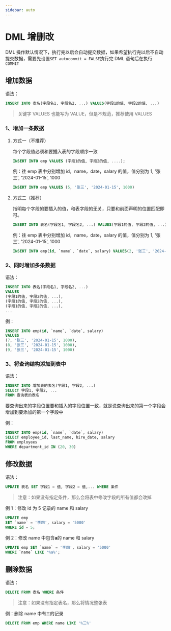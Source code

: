 ```yaml
---
sidebar: auto
---
```


# DML 增删改

DML 操作默认情况下，执行完以后会自动提交数据，如果希望执行完以后不自动提交数据，需要先设置`SET autocommit = FALSE`执行完 DML 语句后在执行`COMMIT`

## 增加数据

语法：

```sql
INSERT INTO 表名(字段名1, 字段名2, ...) VALUES(字段1的值, 字段2的值, ...)
```

> 关键字 VALUES 也能写为 VALUE，但是不规范，推荐使用 VALUES

### 1、增加一条数据

1. 方式一（不推荐）

   每个字段值必须和要插入表的字段顺序一致

   ```sql
   INSERT INTO emp VALUES (字段1的值, 字段2的值, ....);
   ```

   例：往 emp 表中分别增加 id，name，date，salary 的值，值分别为 1, '张三', '2024-01-15', 1000

   ```sql
   INSERT INTO emp VALUES (5, '张三', '2024-01-15', 1000)
   ```

2. 方式二（推荐）

   指明每个字段的要插入的值，和表字段的无关，只要和前面声明的位置匹配即可。

   ```sql
   INSERT INTO 表名(字段名1, 字段名2, ...) VALUES(字段1的值, 字段2的值, ...)
   ```

   例：往 emp 表中分别增加 id，name，date，salary 的值，值分别为 1, '张三', '2024-01-15', 1000

   ```sql
   INSERT INTO emp(id, `name`, `date`, salary) VALUES(2, '张三', '2024-01-15', 1000)
   ```

### 2、同时增加多条数据

语法：

```sql
INSERT INTO 表名(字段名1, 字段名2, ...)
VALUES
(字段1的值, 字段2的值, ...),
(字段1的值, 字段2的值, ...),
(字段1的值, 字段2的值, ...),
...
```

例：

```sql
INSERT INTO emp(id, `name`, `date`, salary)
VALUES
(7, '张三', '2024-01-15', 1000),
(8, '张三', '2024-01-15', 1000),
(9, '张三', '2024-01-15', 1000)
```

### 3、将查询结构添加到表中

语法：

```sql
INSERT INTO 增加表的表名(字段1, 字段2, ...)
SELECT 字段1, 字段2, ...
FROM 查询表的表名
```

要查询出来的字段位置要和插入的字段位置一致，就是说查询出来的第一个字段会增加到要添加的第一个字段中

例：

```sql
INSERT INTO emp(id, `name`, `date`, salary)
SELECT employee_id, last_name, hire_date, salary
FROM employees
WHERE department_id IN (20, 30)
```

## 修改数据

语法：

```sql
UPDATE 表名 SET 字段1 = 值, 字段2 = 值,... WHERE 条件
```

> 注意：如果没有指定条件，那么会将表中修改字段的所有值都会改掉

例 1：修改 id 为 5 记录的 name 和 salary

```sql
UPDATE emp
SET `name` = '李四', salary = '5000'
WHERE id = 5;
```

例 2：修改 name 中包含**a**的 name 和 salary

```sql
UPDATE emp SET `name` = '李四', salary = '5000'
WHERE `name` LIKE '%a%';
```

## 删除数据

语法：

```sql
DELETE FROM 表名 WHERE 条件
```

> 注意：如果没有指定表名，那么将情况整张表

例：删除 name 中有`三`的记录

```sql
DELETE FROM emp WHERE name LIKE '%三%'
```
